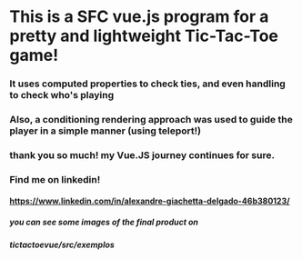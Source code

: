 # This is a SFC vue.js program for a pretty and lightweight Tic-Tac-Toe game!
### It uses computed properties to check ties, and even handling to check who's playing
### Also, a conditioning rendering approach was used to guide the player in a simple manner (using teleport!)
### thank you so much! my Vue.JS journey continues for sure.
### Find me on linkedin!
#### https://www.linkedin.com/in/alexandre-giachetta-delgado-46b380123/
##### you can see some images of the final product on 
##### tictactoevue/src/exemplos